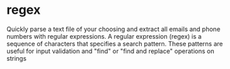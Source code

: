 # regex
Quickly parse a text file of your choosing and extract all emails and phone numbers with regular expressions. A regular expression (regex) is a sequence of characters that specifies a search pattern. These patterns are useful for input validation and "find" or "find and replace" operations on strings
